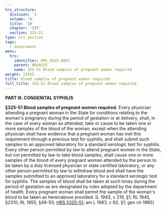 ```yaml
---
hrs_structure:
  division: '1'
  volume: '6'
  title: '19'
  chapter: '325'
  section: 325-51
type: hrs_section
tags:
  - Government
menu:
  hrs:
    identifier: HRS_0325-0051
    parent: HRS0325
    name: 325-51 Blood samples of pregnant women required
weight: 23165
title: Blood samples of pregnant women required
full_title: 325-51 Blood samples of pregnant women required
---
```

**PART III. CONGENITAL SYPHILIS**

**§325-51 Blood samples of pregnant women required.** Every physician attending a pregnant woman in the State for conditions relating to the woman's pregnancy during the period of gestation or at delivery, shall, in the case of every woman so attended, take or cause to be taken one or more samples of the blood of the woman, except when the attending physician shall have evidence that a pregnant woman has met this requirement through a previous test for syphilis, and shall submit such samples to an approved laboratory for a standard serologic test for syphilis. Every other person permitted by law to attend pregnant women in the State, but not permitted by law to take blood samples, shall cause one or more samples of the blood of every pregnant woman attended by the person to be taken by a duly licensed physician or state certified laboratory, or any other person permitted by law to withdraw blood and shall have the samples submitted to an approved laboratory for a standard serologic test for syphilis. The samples of blood shall be taken at such times during the period of gestation as are designated by rules adopted by the department of health. Every pregnant woman shall permit the sample of the woman's blood to be taken as hereinabove provided. [L 1943, c 219, §1; RL 1945, §2310; RL 1955, §49-50; [HRS §325-51](/title-19/chapter-325/section-325-51/); am L 1983, c 82, §1; gen ch 1985]